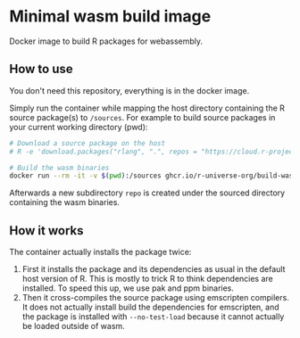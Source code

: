 # Minimal wasm build image

Docker image to build R packages for webassembly.


## How to use

You don't need this repository, everything is in the docker image.

Simply run the container while mapping the host directory containing the R source package(s) to `/sources`. For example to build source packages in your current working directory (pwd):

```sh
# Download a source package on the host
# R -e 'download.packages("rlang", ".", repos = "https://cloud.r-project.org")'

# Build the wasm binaries
docker run --rm -it -v $(pwd):/sources ghcr.io/r-universe-org/build-wasm
```

Afterwards a new subdirectory `repo` is created under the sourced directory containing the wasm binaries.


## How it works

The container actually installs the package twice:

 1. First it installs the package and its dependencies as usual in the default host version of R. This is mostly to trick R to think dependencies are installed. To speed this up, we use pak and ppm binaries.
 2. Then it cross-compiles the source package using emscripten compilers. It does not actually install build the dependencies for emscripten, and the package is installed with `--no-test-load` because it cannot actually be loaded outside of wasm.

